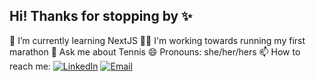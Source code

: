 ## Hi! Thanks for stopping by ✨
🌱 I’m currently learning NextJS
🧘‍♀️ I'm working towards running my first marathon
💬 Ask me about Tennis
😄 Pronouns: she/her/hers
📫 How to reach me:
[![LinkedIn](https://img.shields.io/badge/LinkedIn-blue?style=flat&logo=linkedin&logoColor=white)]([https://www.linkedin.com/in/yourusername](https://www.linkedin.com/in/rupika-pendyala/))
[![Email](https://img.shields.io/badge/Email-D14836?style=flat&logo=gmail&logoColor=white)](mailto:rupikamericapplication@gmail.com)
